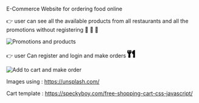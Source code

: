 E-Commerce Website for ordering food online

:point_right: user can see all the available products from all restaurants and all the promotions without registering  :pizza: :poultry_leg: :sandwich:

![Promotions and products](Gifs/2.gif)



:point_right: user Can register and login and make orders <img src="Gifs/3.svg" width="20" height="20" />

 ![Add to cart and make order](Gifs/1.gif)


Images using :
              https://unsplash.com/
     
Cart template :
              https://speckyboy.com/free-shopping-cart-css-javascript/

